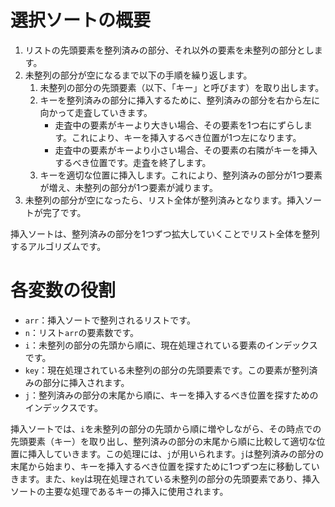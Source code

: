 # 選択ソートの概要
1. リストの先頭要素を整列済みの部分、それ以外の要素を未整列の部分とします。
2. 未整列の部分が空になるまで以下の手順を繰り返します。
   1. 未整列の部分の先頭要素（以下、「キー」と呼びます）を取り出します。
   2. キーを整列済みの部分に挿入するために、整列済みの部分を右から左に向かって走査していきます。
      - 走査中の要素がキーより大きい場合、その要素を1つ右にずらします。これにより、キーを挿入するべき位置が1つ左になります。
      - 走査中の要素がキーより小さい場合、その要素の右隣がキーを挿入するべき位置です。走査を終了します。
   3. キーを適切な位置に挿入します。これにより、整列済みの部分が1つ要素が増え、未整列の部分が1つ要素が減ります。
3. 未整列の部分が空になったら、リスト全体が整列済みとなります。挿入ソートが完了です。

挿入ソートは、整列済みの部分を1つずつ拡大していくことでリスト全体を整列するアルゴリズムです。

# 各変数の役割

- `arr`：挿入ソートで整列されるリストです。
- `n`：リスト`arr`の要素数です。
- `i`：未整列の部分の先頭から順に、現在処理されている要素のインデックスです。
- `key`：現在処理されている未整列の部分の先頭要素です。この要素が整列済みの部分に挿入されます。
- `j`：整列済みの部分の末尾から順に、キーを挿入するべき位置を探すためのインデックスです。

挿入ソートでは、`i`を未整列の部分の先頭から順に増やしながら、その時点での先頭要素（キー）を取り出し、整列済みの部分の末尾から順に比較して適切な位置に挿入していきます。この処理には、`j`が用いられます。`j`は整列済みの部分の末尾から始まり、キーを挿入するべき位置を探すために1つずつ左に移動していきます。また、`key`は現在処理されている未整列の部分の先頭要素であり、挿入ソートの主要な処理であるキーの挿入に使用されます。